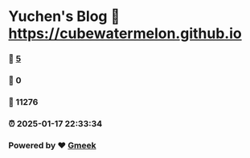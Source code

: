 # Yuchen's Blog :link: https://cubewatermelon.github.io 
### :page_facing_up: [5](https://cubewatermelon.github.io/tag.html) 
### :speech_balloon: 0 
### :hibiscus: 11276 
### :alarm_clock: 2025-01-17 22:33:34 
### Powered by :heart: [Gmeek](https://github.com/Meekdai/Gmeek)

